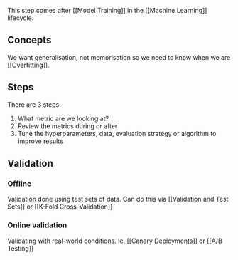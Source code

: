 This step comes after [[Model Training]] in the [[Machine Learning]] lifecycle.

## Concepts
We want generalisation, not memorisation so we need to know when we are [[Overfitting]]. 

## Steps
There are 3 steps:
1. What metric are we looking at?
2. Review the metrics during or after
3. Tune the hyperparameters, data, evaluation strategy or algorithm to improve results


## Validation
### Offline
Validation done using test sets of data. Can do this via [[Validation and Test Sets]] or [[K-Fold Cross-Validation]]

### Online validation
Validating with real-world conditions. Ie. [[Canary Deployments]] or [[A/B Testing]]